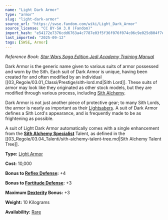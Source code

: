```yaml
---
name: "Light Dark Armor"
type: "armor"
slug: "light-dark-armor"
source_url: "https://swse.fandom.com/wiki/Light_Dark_Armor"
source_license: "CC BY-SA 3.0 (Fandom)"
import_hash: "e54172e7376cdd6763a4c7787e03f5f36f076f074c06c9e025d804f7e5435262"
last_imported: "2025-09-12"
tags: [SWSE, Armor]
---
```

*Reference Book: [Star Wars Saga Edition Jedi Academy Training Manual](https://swse.fandom.com/wiki/Star_Wars_Saga_Edition_Jedi_Academy_Training_Manual)*

Dark Armor is the generic name given to various suits of armor possessed and worn by the Sith. Each suit of Dark Armor is unique, having been created for and often modified by an individual [[03_Regole/03.01_Classi/Prestige/sith-lord.md|Sith Lord]]. These suits of armor may look like they originated as other stock models, but they are modified through various process, including [Sith Alchemy](https://swse.fandom.com/wiki/Sith_Alchemy).

Dark Armor is not just another piece of protective gear; to many Sith Lords, the armor is nearly as important as their [Lightsabers](https://swse.fandom.com/wiki/Lightsabers). A suit of Dark Armor defines a Sith Lord's appearance, and is frequently made to be as frightening as possible.

A suit of Light Dark Armor automatically comes with a single enhancement from the **[Sith Alchemy Specialist](https://swse.fandom.com/wiki/Sith_Alchemy_Specialist)** Talent, as defined in the [[03_Regole/03.04_Talenti/sith-alchemy-talent-tree.md|Sith Alchemy Talent Tree]].

**Type:** [Light Armor](https://swse.fandom.com/wiki/Light_Armor)

**Cost:** 10,000

**Bonus to [Reflex Defense](https://swse.fandom.com/wiki/Reflex_Defense):** +4

**Bonus to [Fortitude Defense](https://swse.fandom.com/wiki/Fortitude_Defense):** +3

**Maximum [Dexterity](https://swse.fandom.com/wiki/Dexterity) Bonus:** +3

**Weight:** 10 Kilograms

**Availability:** [Rare](https://swse.fandom.com/wiki/Rare)